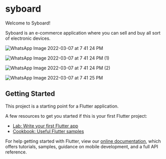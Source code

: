 # syboard

Welcome to Syboard!

Syboard is an e-commerce application where you can sell and buy all sort of electronic devices.

![WhatsApp Image 2022-03-07 at 7 41 24 PM](https://user-images.githubusercontent.com/89805772/157082176-9f0ada13-d290-45f2-b6a0-125e2fdcf7cc.jpeg)


![WhatsApp Image 2022-03-07 at 7 41 24 PM (1)](https://user-images.githubusercontent.com/89805772/157082182-4158261e-b3bd-4037-828c-dd97e95db24c.jpeg)

![WhatsApp Image 2022-03-07 at 7 41 24 PM (2)](https://user-images.githubusercontent.com/89805772/157082187-5decbca3-b5be-4003-a53e-ee64db6f23f1.jpeg)

![WhatsApp Image 2022-03-07 at 7 41 25 PM](https://user-images.githubusercontent.com/89805772/157082193-739fc941-7b6e-40fa-bb96-f75a6e5a1760.jpeg)

## Getting Started

This project is a starting point for a Flutter application.

A few resources to get you started if this is your first Flutter project:

- [Lab: Write your first Flutter app](https://flutter.dev/docs/get-started/codelab)
- [Cookbook: Useful Flutter samples](https://flutter.dev/docs/cookbook)

For help getting started with Flutter, view our
[online documentation](https://flutter.dev/docs), which offers tutorials,
samples, guidance on mobile development, and a full API reference.
